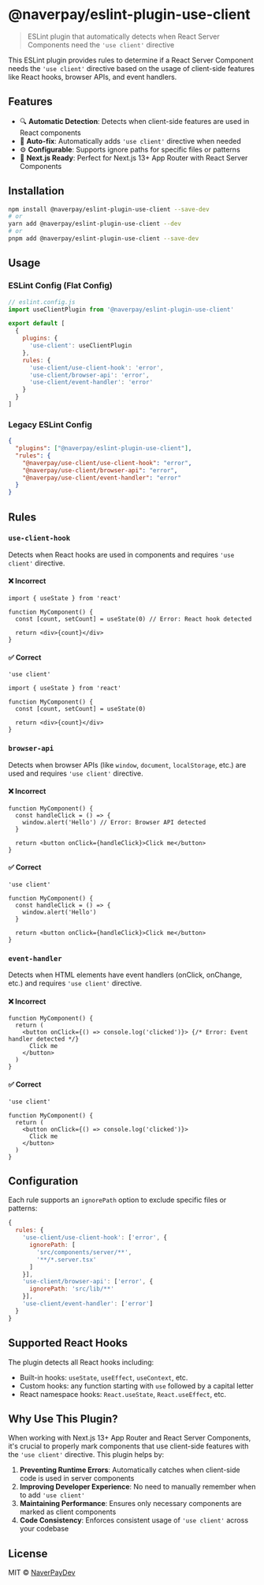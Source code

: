 # @naverpay/eslint-plugin-use-client

> ESLint plugin that automatically detects when React Server Components need the `'use client'` directive

This ESLint plugin provides rules to determine if a React Server Component needs the `'use client'` directive based on the usage of client-side features like React hooks, browser APIs, and event handlers.

## Features

- 🔍 **Automatic Detection**: Detects when client-side features are used in React components
- 🔧 **Auto-fix**: Automatically adds `'use client'` directive when needed
- ⚙️ **Configurable**: Supports ignore paths for specific files or patterns
- 🚀 **Next.js Ready**: Perfect for Next.js 13+ App Router with React Server Components

## Installation

```bash
npm install @naverpay/eslint-plugin-use-client --save-dev
# or
yarn add @naverpay/eslint-plugin-use-client --dev
# or
pnpm add @naverpay/eslint-plugin-use-client --save-dev
```

## Usage

### ESLint Config (Flat Config)

```javascript
// eslint.config.js
import useClientPlugin from '@naverpay/eslint-plugin-use-client'

export default [
  {
    plugins: {
      'use-client': useClientPlugin
    },
    rules: {
      'use-client/use-client-hook': 'error',
      'use-client/browser-api': 'error',
      'use-client/event-handler': 'error'
    }
  }
]
```

### Legacy ESLint Config

```json
{
  "plugins": ["@naverpay/eslint-plugin-use-client"],
  "rules": {
    "@naverpay/use-client/use-client-hook": "error",
    "@naverpay/use-client/browser-api": "error",
    "@naverpay/use-client/event-handler": "error"
  }
}
```

## Rules

### `use-client-hook`

Detects when React hooks are used in components and requires `'use client'` directive.

#### ❌ Incorrect

```tsx
import { useState } from 'react'

function MyComponent() {
  const [count, setCount] = useState(0) // Error: React hook detected
  
  return <div>{count}</div>
}
```

#### ✅ Correct

```tsx
'use client'

import { useState } from 'react'

function MyComponent() {
  const [count, setCount] = useState(0)
  
  return <div>{count}</div>
}
```

### `browser-api`

Detects when browser APIs (like `window`, `document`, `localStorage`, etc.) are used and requires `'use client'` directive.

#### ❌ Incorrect

```tsx
function MyComponent() {
  const handleClick = () => {
    window.alert('Hello') // Error: Browser API detected
  }
  
  return <button onClick={handleClick}>Click me</button>
}
```

#### ✅ Correct

```tsx
'use client'

function MyComponent() {
  const handleClick = () => {
    window.alert('Hello')
  }
  
  return <button onClick={handleClick}>Click me</button>
}
```

### `event-handler`

Detects when HTML elements have event handlers (onClick, onChange, etc.) and requires `'use client'` directive.

#### ❌ Incorrect

```tsx
function MyComponent() {
  return (
    <button onClick={() => console.log('clicked')}> {/* Error: Event handler detected */}
      Click me
    </button>
  )
}
```

#### ✅ Correct

```tsx
'use client'

function MyComponent() {
  return (
    <button onClick={() => console.log('clicked')}>
      Click me
    </button>
  )
}
```

## Configuration

Each rule supports an `ignorePath` option to exclude specific files or patterns:

```javascript
{
  rules: {
    'use-client/use-client-hook': ['error', {
      ignorePath: [
        'src/components/server/**',
        '**/*.server.tsx'
      ]
    }],
    'use-client/browser-api': ['error', {
      ignorePath: 'src/lib/**'
    }],
    'use-client/event-handler': ['error']
  }
}
```

## Supported React Hooks

The plugin detects all React hooks including:

- Built-in hooks: `useState`, `useEffect`, `useContext`, etc.
- Custom hooks: any function starting with `use` followed by a capital letter
- React namespace hooks: `React.useState`, `React.useEffect`, etc.

## Why Use This Plugin?

When working with Next.js 13+ App Router and React Server Components, it's crucial to properly mark components that use client-side features with the `'use client'` directive. This plugin helps by:

1. **Preventing Runtime Errors**: Automatically catches when client-side code is used in server components
2. **Improving Developer Experience**: No need to manually remember when to add `'use client'`
3. **Maintaining Performance**: Ensures only necessary components are marked as client components
4. **Code Consistency**: Enforces consistent usage of `'use client'` across your codebase

## License

MIT © [NaverPayDev](https://github.com/NaverPayDev/hidash/blob/main/LICENSE)